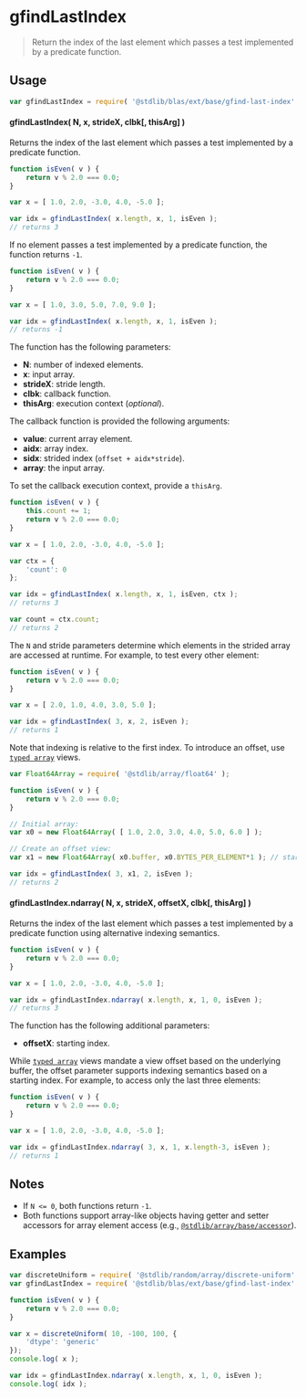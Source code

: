 <!--

@license Apache-2.0

Copyright (c) 2025 The Stdlib Authors.

Licensed under the Apache License, Version 2.0 (the "License");
you may not use this file except in compliance with the License.
You may obtain a copy of the License at

   http://www.apache.org/licenses/LICENSE-2.0

Unless required by applicable law or agreed to in writing, software
distributed under the License is distributed on an "AS IS" BASIS,
WITHOUT WARRANTIES OR CONDITIONS OF ANY KIND, either express or implied.
See the License for the specific language governing permissions and
limitations under the License.

-->

# gfindLastIndex

> Return the index of the last element which passes a test implemented by a predicate function.

<section class="usage">

## Usage

```javascript
var gfindLastIndex = require( '@stdlib/blas/ext/base/gfind-last-index' );
```

#### gfindLastIndex( N, x, strideX, clbk\[, thisArg] )

Returns the index of the last element which passes a test implemented by a predicate function.

```javascript
function isEven( v ) {
    return v % 2.0 === 0.0;
}

var x = [ 1.0, 2.0, -3.0, 4.0, -5.0 ];

var idx = gfindLastIndex( x.length, x, 1, isEven );
// returns 3
```

If no element passes a test implemented by a predicate function, the function returns `-1`.

```javascript
function isEven( v ) {
    return v % 2.0 === 0.0;
}

var x = [ 1.0, 3.0, 5.0, 7.0, 9.0 ];

var idx = gfindLastIndex( x.length, x, 1, isEven );
// returns -1
```

The function has the following parameters:

-   **N**: number of indexed elements.
-   **x**: input array.
-   **strideX**: stride length.
-   **clbk**: callback function.
-   **thisArg**: execution context (_optional_).

The callback function is provided the following arguments:

-   **value**: current array element.
-   **aidx**: array index.
-   **sidx**: strided index (`offset + aidx*stride`).
-   **array**: the input array.

To set the callback execution context, provide a `thisArg`.

```javascript
function isEven( v ) {
    this.count += 1;
    return v % 2.0 === 0.0;
}

var x = [ 1.0, 2.0, -3.0, 4.0, -5.0 ];

var ctx = {
    'count': 0
};

var idx = gfindLastIndex( x.length, x, 1, isEven, ctx );
// returns 3

var count = ctx.count;
// returns 2
```

The `N` and stride parameters determine which elements in the strided array are accessed at runtime. For example, to test every other element:

```javascript
function isEven( v ) {
    return v % 2.0 === 0.0;
}

var x = [ 2.0, 1.0, 4.0, 3.0, 5.0 ];

var idx = gfindLastIndex( 3, x, 2, isEven );
// returns 1
```

Note that indexing is relative to the first index. To introduce an offset, use [`typed array`][mdn-typed-array] views.

```javascript
var Float64Array = require( '@stdlib/array/float64' );

function isEven( v ) {
    return v % 2.0 === 0.0;
}

// Initial array:
var x0 = new Float64Array( [ 1.0, 2.0, 3.0, 4.0, 5.0, 6.0 ] );

// Create an offset view:
var x1 = new Float64Array( x0.buffer, x0.BYTES_PER_ELEMENT*1 ); // start at 2nd element

var idx = gfindLastIndex( 3, x1, 2, isEven );
// returns 2
```

#### gfindLastIndex.ndarray( N, x, strideX, offsetX, clbk\[, thisArg] )

Returns the index of the last element which passes a test implemented by a predicate function using alternative indexing semantics.

```javascript
function isEven( v ) {
    return v % 2.0 === 0.0;
}

var x = [ 1.0, 2.0, -3.0, 4.0, -5.0 ];

var idx = gfindLastIndex.ndarray( x.length, x, 1, 0, isEven );
// returns 3
```

The function has the following additional parameters:

-   **offsetX**: starting index.

While [`typed array`][mdn-typed-array] views mandate a view offset based on the underlying buffer, the offset parameter supports indexing semantics based on a starting index. For example, to access only the last three elements:

```javascript
function isEven( v ) {
    return v % 2.0 === 0.0;
}

var x = [ 1.0, 2.0, -3.0, 4.0, -5.0 ];

var idx = gfindLastIndex.ndarray( 3, x, 1, x.length-3, isEven );
// returns 1
```

</section>

<!-- /.usage -->

<section class="notes">

## Notes

-   If `N <= 0`, both functions return `-1`.
-   Both functions support array-like objects having getter and setter accessors for array element access (e.g., [`@stdlib/array/base/accessor`][@stdlib/array/base/accessor]).

</section>

<!-- /.notes -->

<section class="examples">

## Examples

<!-- eslint no-undef: "error" -->

```javascript
var discreteUniform = require( '@stdlib/random/array/discrete-uniform' );
var gfindLastIndex = require( '@stdlib/blas/ext/base/gfind-last-index' );

function isEven( v ) {
    return v % 2.0 === 0.0;
}

var x = discreteUniform( 10, -100, 100, {
    'dtype': 'generic'
});
console.log( x );

var idx = gfindLastIndex.ndarray( x.length, x, 1, 0, isEven );
console.log( idx );
```

</section>

<!-- /.examples -->

<!-- Section to include cited references. If references are included, add a horizontal rule *before* the section. Make sure to keep an empty line after the `section` element and another before the `/section` close. -->

<section class="references">

</section>

<!-- /.references -->

<!-- Section for related `stdlib` packages. Do not manually edit this section, as it is automatically populated. -->

<section class="related">

</section>

<!-- /.related -->

<!-- Section for all links. Make sure to keep an empty line after the `section` element and another before the `/section` close. -->

<section class="links">

[mdn-typed-array]: https://developer.mozilla.org/en-US/docs/Web/JavaScript/Reference/Global_Objects/TypedArray

[@stdlib/array/base/accessor]: https://github.com/stdlib-js/array-base-accessor

</section>

<!-- /.links -->
